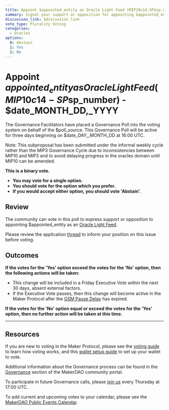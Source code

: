 ```yaml
---
title: Appoint $appointed_entity as Oracle Light Feed (MIP10c14-SP$sp_number) - $date_MONTH_DD,_YYYY
summary: Signal your support or opposition for appointing $appointed_entity as Oracle Light Feed
discussion_link: $discussion_link
vote_type: Plurality Voting
categories:
  - Oracles
options:
  0: Abstain
  1: Yes
  2: No
---
```


# Appoint $appointed_entity as Oracle Light Feed (MIP10c14-SP$sp_number) - \$date_MONTH_DD,\_YYYY

The Governance Facilitators have placed a Governance Poll into the voting system on behalf of the $poll_source. This Governance Poll will be active for three days beginning on $date_DAY,\_MONTH_DD at 16:00 UTC.

Note: This subproposal has been submitted under the informal weekly cycle rather than the MIP3 Governance Cycle due to inconsistencies between MIP10 and MIP3 and to avoid delaying progress in the oracles domain until MIP10 can be amended.

**This is a binary vote.**

- **You may vote for a single option.**
- **You should vote for the option which you prefer.**
- **If you would accept either option, you should vote 'Abstain'.**

## Review

The community can vote in this poll to express support or opposition to appointing \$appointed_entity as an [Oracle Light Feed](https://github.com/makerdao/mips/blob/master/MIP10/mip10.md#feeds).

Please review the application [thread]($discussion_link) to inform your position on this issue before voting.

## Outcomes

**If the votes for the 'Yes' option exceed the votes for the 'No' option, then the following actions will be taken:**

- This change will be included in a Friday Executive Vote within the next 30 days, absent external factors.
- If the Executive Vote passes, then this change will become active in the Maker Protocol after the [GSM Pause Delay](https://community-development.makerdao.com/en/learn/governance/param-gsm-pause-delay) has expired.

**If the votes for the 'No' option equal or exceed the votes for the 'Yes' option, then no further action will be taken at this time.**

---

## Resources

If you are new to voting in the Maker Protocol, please see the [voting guide](https://community-development.makerdao.com/en/learn/governance/how-voting-works/) to learn how voting works, and this [wallet setup guide](https://community-development.makerdao.com/en/learn/governance/voting-setup/) to set up your wallet to vote.

Additional information about the Governance process can be found in the [Governance](https://community-development.makerdao.com/en/learn/governance) section of the MakerDAO community portal.

To participate in future Governance calls, please [join us](https://github.com/makerdao/community/tree/master/governance/governance-and-risk-meetings) every Thursday at 17:00 UTC.

To add current and upcoming votes to your calendar, please see the [MakerDAO Public Events Calendar](https://calendar.google.com/calendar/embed?src=makerdao.com_3efhm2ghipksegl009ktniomdk%40group.calendar.google.com&ctz=UTC&mode=week&showCalendars=0&showPrint=0).
